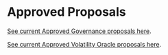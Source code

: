 # Approved Proposals

[See current Approved Governance proposals here](/../../#approved).

[See current Approved Volatility Oracle proposals here](/../../#approved).
